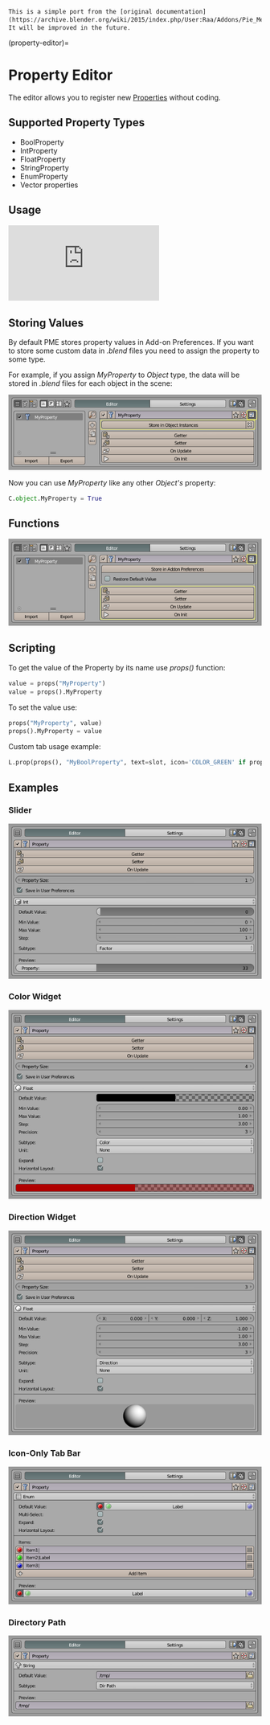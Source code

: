 ```{warning}
This is a simple port from the [original documentation](https://archive.blender.org/wiki/2015/index.php/User:Raa/Addons/Pie_Menu_Editor/). It will be improved in the future.
```

(property-editor)=

# Property Editor

The editor allows you to register new [Properties](https://docs.blender.org/api/current/bpy.props.html) without coding.

## Supported Property Types

* BoolProperty
* IntProperty
* FloatProperty
* StringProperty
* EnumProperty
* Vector properties

## Usage

<div class="video-container">
   <iframe src="https://www.youtube.com/embed/xQ-ETd8xacA" frameborder="0" allowfullscreen></iframe>
</div>

## Storing Values

By default PME stores property values in Add-on Preferences. If you want to store some custom data in *.blend* files you need to assign the property to some type.

For example, if you assign *MyProperty* to *Object* type, the data will be stored in *.blend* files for each object in the scene:

![Property storing example](/_static/images/original/props/pme_prop_storing.png)

Now you can use *MyProperty* like any other *Object's* property:

```python
C.object.MyProperty = True
```

## Functions

![Property functions](/_static/images/original/props/pme_prop_funcs.png)

## Scripting

To get the value of the Property by its name use *props()* function:

```python
value = props("MyProperty")
value = props().MyProperty
```

To set the value use:

```python
props("MyProperty", value)
props().MyProperty = value
```

Custom tab usage example:

```python
L.prop(props(), "MyBoolProperty", text=slot, icon='COLOR_GREEN' if props("MyBoolProperty") else 'COLOR_RED')
```

## Examples

### Slider

![Slider property example](/_static/images/original/props/pme_prop_slider.png)

### Color Widget

![Color widget example](/_static/images/original/props/pme_prop_color.png)

### Direction Widget

![Direction widget example](/_static/images/original/props/pme_prop_direction.png)

### Icon-Only Tab Bar

![Icon-only tab bar example](/_static/images/original/props/pme_prop_tabbar.png)

### Directory Path

![Directory path example](/_static/images/original/props/pme_prop_path.png)